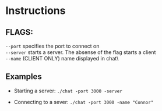 # Instructions

## FLAGS:

`--port` specifies the port to connect on\
`--server` starts a server. The absense of the flag starts a client\
`--name` (CLIENT ONLY) name displayed in chat\

## Examples

- Starting a server:
  `./chat -port 3000 -server`

- Connecting to a sever:
  `./chat -port 3000 -name "Connor"`
